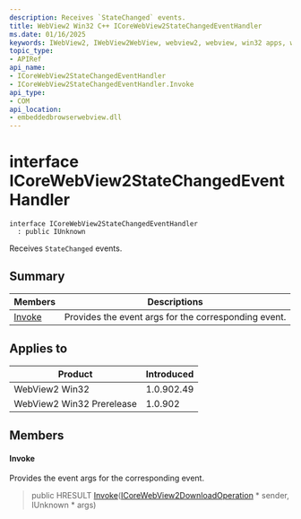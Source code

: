 ```yaml
---
description: Receives `StateChanged` events.
title: WebView2 Win32 C++ ICoreWebView2StateChangedEventHandler
ms.date: 01/16/2025
keywords: IWebView2, IWebView2WebView, webview2, webview, win32 apps, win32, edge, ICoreWebView2, ICoreWebView2Controller, browser control, edge html, ICoreWebView2StateChangedEventHandler
topic_type: 
- APIRef
api_name:
- ICoreWebView2StateChangedEventHandler
- ICoreWebView2StateChangedEventHandler.Invoke
api_type:
- COM
api_location:
- embeddedbrowserwebview.dll
---
```


# interface ICoreWebView2StateChangedEventHandler

```
interface ICoreWebView2StateChangedEventHandler
  : public IUnknown
```

Receives `StateChanged` events.

## Summary

 Members                        | Descriptions
--------------------------------|---------------------------------------------
[Invoke](#invoke) | Provides the event args for the corresponding event.

## Applies to

Product                         | Introduced
--------------------------------|---------------------------------------------
WebView2 Win32            |    1.0.902.49
WebView2 Win32 Prerelease |    1.0.902

## Members

#### Invoke

Provides the event args for the corresponding event.

> public HRESULT [Invoke](#invoke)([ICoreWebView2DownloadOperation](icorewebview2downloadoperation.md#icorewebview2downloadoperation) * sender, IUnknown * args)

